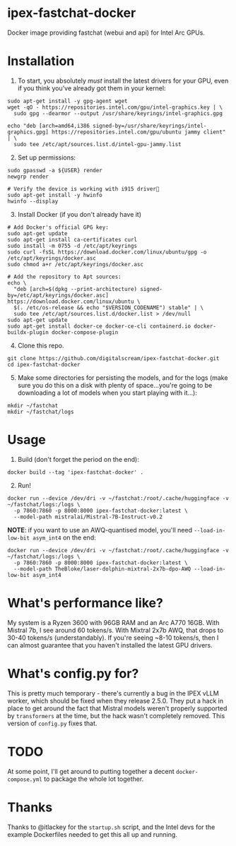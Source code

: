 # ipex-fastchat-docker
Docker image providing fastchat (webui and api) for Intel Arc GPUs.

# Installation

1. To start, you absolutely *must* install the latest drivers for your GPU, even if you think you've already got them in your kernel:

```
sudo apt-get install -y gpg-agent wget
wget -qO - https://repositories.intel.com/gpu/intel-graphics.key | \
  sudo gpg --dearmor --output /usr/share/keyrings/intel-graphics.gpg

echo "deb [arch=amd64,i386 signed-by=/usr/share/keyrings/intel-graphics.gpg] https://repositories.intel.com/gpu/ubuntu jammy client" | \
  sudo tee /etc/apt/sources.list.d/intel-gpu-jammy.list
```

2. Set up permissions:

```
sudo gpasswd -a ${USER} render
newgrp render

# Verify the device is working with i915 driver
sudo apt-get install -y hwinfo
hwinfo --display
```
3. Install Docker (if you don't already have it)
```
# Add Docker's official GPG key:
sudo apt-get update
sudo apt-get install ca-certificates curl
sudo install -m 0755 -d /etc/apt/keyrings
sudo curl -fsSL https://download.docker.com/linux/ubuntu/gpg -o /etc/apt/keyrings/docker.asc
sudo chmod a+r /etc/apt/keyrings/docker.asc

# Add the repository to Apt sources:
echo \
  "deb [arch=$(dpkg --print-architecture) signed-by=/etc/apt/keyrings/docker.asc] https://download.docker.com/linux/ubuntu \
  $(. /etc/os-release && echo "$VERSION_CODENAME") stable" | \
  sudo tee /etc/apt/sources.list.d/docker.list > /dev/null
sudo apt-get update
sudo apt-get install docker-ce docker-ce-cli containerd.io docker-buildx-plugin docker-compose-plugin
```

4. Clone this repo.
```
git clone https://github.com/digitalscream/ipex-fastchat-docker.git
cd ipex-fastchat-docker
```

5. Make some directories for persisting the models, and for the logs (make sure you do this on a disk with plenty of space...you're going to be downloading a lot of models when you start playing with it...):
```
mkdir ~/fastchat
mkdir ~/fastchat/logs
```

# Usage
1. Build (don't forget the period on the end):
```
docker build --tag 'ipex-fastchat-docker' .
```

2. Run!
```
docker run --device /dev/dri -v ~/fastchat:/root/.cache/huggingface -v ~/fastchat/logs:/logs \
  -p 7860:7860 -p 8000:8000 ipex-fastchat-docker:latest \
  --model-path mistralai/Mistral-7B-Instruct-v0.2
```
**NOTE**: if you want to use an AWQ-quantised model, you'll need `--load-in-low-bit asym_int4` on the end:

```
docker run --device /dev/dri -v ~/fastchat:/root/.cache/huggingface -v ~/fastchat/logs:/logs \
  -p 7860:7860 -p 8000:8000 ipex-fastchat-docker:latest \
  --model-path TheBloke/laser-dolphin-mixtral-2x7b-dpo-AWQ --load-in-low-bit asym_int4
```

# What's performance like?

My system is a Ryzen 3600 with 96GB RAM and an Arc A770 16GB. With Mistral 7b, I see around 60 tokens/s. With Mixtral 2x7b AWQ, that drops to 30-40 tokens/s (understandably). If you're seeing ~8-10 tokens/s, then I can almost guarantee that you haven't installed the latest GPU drivers.

# What's config.py for?

This is pretty much temporary - there's currently a bug in the IPEX vLLM worker, which should be fixed when they release 2.5.0. They put a hack in place to get around the fact that Mistral models weren't properly supported by `transformers` at the time, but the hack wasn't completely removed. This version of `config.py` fixes that.

# TODO

At some point, I'll get around to putting together a decent `docker-compose.yml` to package the whole lot together.

# Thanks

Thanks to @itlackey for the `startup.sh` script, and the Intel devs for the example Dockerfiles needed to get this all up and running.